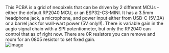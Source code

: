 This PCBA is a grid of neopixels that can be driven by 2 different MCUs - either the default RP2040 MCU, or an ESP32-C3-MINI. It has a 3.5mm headphone jack, a microphone, and power input either from USB-C (5V,3A) or a barrel jack for wall-wart power (5V only!!).  There is variable gain in the augio signal chain with a SPI potentiometer, but only the RP2040 can control that as of right now.  There are 0R resistors you can remove and room for an 0805 resistor to set fixed gain.  
![image](https://github.com/gabeak2/WS2812_array/assets/59489552/534ce1ef-8c1b-4750-8d63-ca6dbe3aa1c9)
